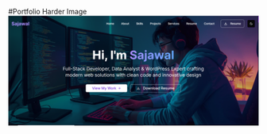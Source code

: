 #Portfolio Harder Image
![image alt](https://github.com/sajawalyash/Professional-Portfolio/blob/af966b2aed5ab9c1c7d89f0d114cecb6c650ad3d/1.PNG)
